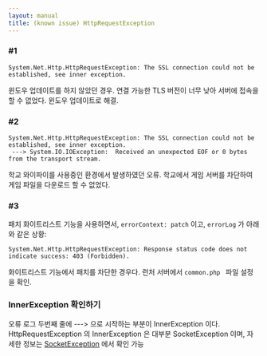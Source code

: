 ```yaml
---
layout: manual
title: (known issue) HttpRequestException
---
```


### #1
```
System.Net.Http.HttpRequestException: The SSL connection could not be established, see inner exception.
```
윈도우 업데이트를 하지 않았던 경우. 연결 가능한 TLS 버전이 너무 낮아 서버에 접속을 할 수 없었다. 윈도우 업데이트로 해결.

### #2
```
System.Net.Http.HttpRequestException: The SSL connection could not be established, see inner exception.
 ---> System.IO.IOException:  Received an unexpected EOF or 0 bytes from the transport stream.
```
학교 와이파이를 사용중인 환경에서 발생하였던 오류. 학교에서 게임 서버를 차단하여 게임 파일을 다운로드 할 수 없었다. 

### #3
패치 화이트리스트 기능을 사용하면서, `errorContext: patch` 이고, `errorLog` 가 아래와 같은 상황:
```
System.Net.Http.HttpRequestException: Response status code does not indicate success: 403 (Forbidden).
```
화이트리스트 기능에서 패치를 차단한 경우다. 런처 서버에서 `common.php ` 파일 설정을 확인.


### InnerException 확인하기

오류 로그 두번째 줄에 ---> 으로 시작하는 부분이 InnerException 이다. HttpRequestException 의 InnerException 은 대부분 SocketException 이며, 자세한 정보는 [SocketException]({{site.url}}/manual_posts/known_issue_SocketException) 에서 확인 가능